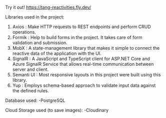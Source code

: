Try it out!
https://tang-reactivities.fly.dev/

Libraries used in the project:
1. Axios : Make HTTP requests to REST endpoints and perform CRUD operations.
2. Formik : Help to build forms in the project. It takes care of form validation and submission.
3. MobX : A state-management library that makes it simple to connect the reactive data of the application with the UI.
4. SignalR : A JavaScript and TypeScript client for ASP.NET Core and Azure SignalR Service that allows real-time communication between server and client.
5. Semanti UI : Most responsive layouts in this project were built using this library.
6. Yup : Employs schema-based approach to validate input data against the defined rules.

Database used:
-PostgreSQL

Cloud Storage used (to save images):
-Cloudinary
